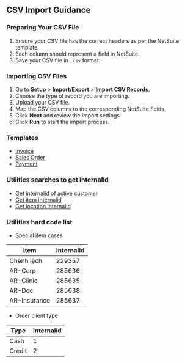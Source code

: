 ## CSV Import Guidance

### Preparing Your CSV File

1. Ensure your CSV file has the correct headers as per the NetSuite template.
2. Each column should represent a field in NetSuite.
3. Save your CSV file in `.csv` format.

### Importing CSV Files

1. Go to **Setup** > **Import/Export** > **Import CSV Records**.
2. Choose the type of record you are importing.
3. Upload your CSV file.
4. Map the CSV columns to the corresponding NetSuite fields.
5. Click **Next** and review the import settings.
6. Click **Run** to start the import process.

### Templates
- [Invoice](https://github.com/nt2311-vn/LabGroup_Netsuite/tree/main/CSVs/Invoice) 
- [Sales Order](https://github.com/nt2311-vn/LabGroup_Netsuite/tree/main/CSVs/Sales_Order)
- [Payment](https://github.com/nt2311-vn/LabGroup_Netsuite/tree/main/CSVs/Payment)

### Utilities searches to get internalid
- <a href="https://5574610.app.netsuite.com/app/common/search/searchresults.nl?searchid=2557&whence=" target="_blank">Get internalid of active customer</a>
- <a href="https://5574610.app.netsuite.com/app/common/search/searchresults.nl?searchid=1640&whence=" target="_blank">Get item internalid</a>
- <a href="https://5574610.app.netsuite.com/app/common/otherlists/locationlist.nl?whence=" target="_blank">Get location internalid</a>

### Utilities hard code list
- Special item cases

| Item         | Internalid |
|--------------|------------|
| Chênh lệch   | 229357     |
| AR-Corp      | 285636     |
| AR-Clinic    | 285635     |
| AR-Doc       | 285638     |
| AR-Insurance | 285637     |

- Order client type

|Type|Internalid|
|----|----------|
|Cash|1|
|Credit|2|
